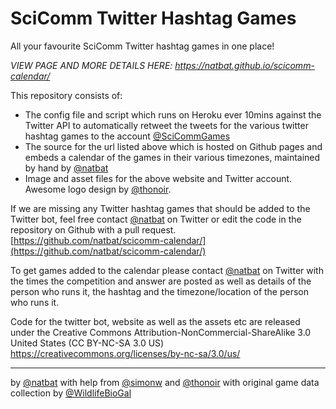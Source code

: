 # SciComm Twitter Hashtag Games

All your favourite SciComm Twitter hashtag games in one place!

*VIEW PAGE AND MORE DETAILS HERE: https://natbat.github.io/scicomm-calendar/*

This repository consists of:
- The config file and script which runs on Heroku ever 10mins against the Twitter API to automatically retweet the tweets for the various twitter hashtag games to the account [@SciCommGames](http://twitter.com/SciCommGames)
- The source for the url listed above which is hosted on Github pages and embeds a calendar of the games in their various timezones, maintained by hand by [@natbat](http://twitter.com/natbat)
- Image and asset files for the above website and Twitter account. Awesome logo design by [@thonoir](http://twitter.com/thonoir).

If we are missing any Twitter hashtag games that should be added to the Twitter bot, feel free contact [@natbat](http://twitter.com/natbat) on Twitter or edit the code in the repository on Github with a pull request. [https://github.com/natbat/scicomm-calendar/](https://github.com/natbat/scicomm-calendar/)

To get games added to the calendar please contact [@natbat](http://twitter.com/natbat) on Twitter with the times the competition and answer are posted as well as details of the person who runs it, the hashtag and the timezone/location of the person who runs it.

Code for the twitter bot, website as well as the assets etc are released under the Creative Commons Attribution-NonCommercial-ShareAlike 3.0 United States (CC BY-NC-SA 3.0 US)
https://creativecommons.org/licenses/by-nc-sa/3.0/us/

----
by [@natbat](http://twitter.com/natbat) with help from [@simonw](http://twitter.com/simonw) and [@thonoir](http://twitter.com/thonoir) with original game data collection by ‪[@WildlifeBioGal‬](http://twitter.com/wildlifebiogal)
